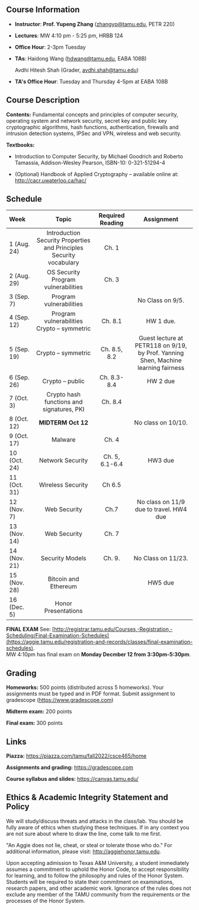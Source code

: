 ## Course Information
- **Instructor**: **Prof. Yupeng Zhang** (zhangyp@tamu.edu, PETR 220)
- **Lectures**: MW 4:10 pm - 5:25 pm, HRBB 124
- **Office Hour**: 2-3pm Tuesday
- **TAs**: Haidong Wang (hdwang@tamu.edu, EABA 108B) 

    Avdhi Hitesh Shah (Grader, avdhi.shah@tamu.edu) 
    
- **TA's Office Hour**: Tuesday and Thursday 4-5pm at EABA 108B


## Course Description
**Contents:** Fundamental concepts and principles of computer security, operating system and network security, secret key and public key cryptographic algorithms, hash functions, authentication, firewalls and intrusion detection systems, IPSec and VPN, wireless and web security. 


**Textbooks:**
- Introduction to Computer Security, by Michael Goodrich and Roberto Tamassia, Addison-Wesley Pearson, ISBN-10: 0-321-51294-4

- (Optional) Handbook of Applied Cryptography – available online at: <http://cacr.uwaterloo.ca/hac/>



## Schedule

|Week<img width=100/>|Topic|Required Reading|Assignment|
|:------|:------:|:---:|:---:|
|1 (Aug. 24)|Introduction Security Properties and Principles Security vocabulary| Ch. 1||
|2 (Aug. 29)|OS Security Program vulnerabilities| Ch. 3||
|3 (Sep. 7)|Program vulnerabilities||No Class on 9/5.|
|4 (Sep. 12)|Program vulnerabilities Crypto – symmetric| Ch. 8.1|HW 1 due.|
|5 (Sep. 19)|Crypto – symmetric| Ch. 8.5, 8.2| Guest lecture at PETR118 on 9/19, by Prof. Yanning Shen, Machine learning fairness|
|6 (Sep. 26)|Crypto – public| Ch. 8.3-8.4|HW 2 due|
|7 (Oct. 3)|Crypto hash functions and signatures, PKI| Ch. 8.4||
|8 (Oct. 12)|**MIDTERM Oct 12**||No class on 10/10.|
|9 (Oct. 17)|Malware| Ch. 4||
|10 (Oct. 24)|Network Security|Ch. 5, 6.1-6.4 |HW3 due|
|11 (Oct. 31)|Wireless Security|Ch 6.5 ||
|12 (Nov. 7)|Web Security|Ch.7|No class on 11/9 due to travel. HW4 due|
|13 (Nov. 14)|Web Security| Ch. 7||
|14 (Nov. 21)|Security Models|Ch. 9.| No Class on 11/23.|
|15 (Nov. 28)|Bitcoin and Ethereum||HW5 due|
|16 (Dec. 5)|Honor Presentations|||

**FINAL EXAM** See: [http://registrar.tamu.edu/Courses,-Registration,-Scheduling/Final-Examination-Schedules](https://aggie.tamu.edu/registration-and-records/classes/final-examination-schedules).  
MW 4:10pm has final exam on **Monday Decmber 12 from 3:30pm-5:30pm**.
    



## Grading
**Homeworks:** 500 points (distributed across 5 homeworks). Your assignments must be typed and in PDF format. Submit assignment to gradescope (https://www.gradescope.com)

**Midterm exam:** 200 points

**Final exam:** 300 points

## Links
**Piazza:** <https://piazza.com/tamu/fall2022/csce465/home>

**Assignments and grading:** <https://gradescope.com>

**Course syllabus and slides:** <https://canvas.tamu.edu/>


## Ethics & Academic Integrity Statement and Policy
We will study/discuss threats and attacks in the class/lab. You should be fully aware of ethics when studying these techniques. If in any context you are not sure about where to draw the line, come talk to me first.

"An Aggie does not lie, cheat, or steal or tolerate those who do." For additional information, please visit: <http://aggiehonor.tamu.edu>.  

Upon accepting admission to Texas A&M University, a student immediately assumes a commitment to uphold the Honor Code, to accept responsibility for learning, and to follow the philosophy and rules of the Honor System. Students will be required to state their commitment on examinations, research papers, and other academic work. Ignorance of the rules does not exclude any member of the TAMU community from the requirements or the processes of the Honor System.

